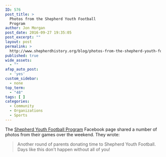 ```yaml
---
ID: 576
post_title: >
  Photos from the Shepherd Youth Football
  Program
author: Jon Morgan
post_date: 2016-09-27 19:35:05
post_excerpt: ""
layout: post
permalink: >
  http://www.shepherdhistory.org/blog/photos-from-the-shepherd-youth-football-program/
published: true
wide_assets:
  - ""
afap_auto_post:
  - 'yes'
custom_sidebar:
  - none
top_term:
  - "48"
tags: [ ]
categories:
  - Community
  - Organizations
  - Sports
---
```

The <a href="http://www.shepherdhistory.org/business-directory/574/shepherd-youth-football-program">Shepherd Youth Football Program</a> Facebook page shared a number of photos from their games over the weekend. They wrote:

<blockquote>Another round of parents donating time to Shepherd Youth Football. Days like this don't happen without all of you!</blockquote>